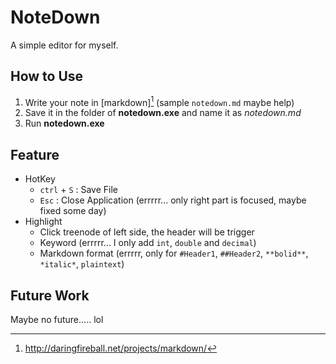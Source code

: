 NoteDown
========

A simple editor for myself.

## How to Use

1. Write your note in [markdown][^1] (sample `notedown.md` maybe help)
2. Save it in the folder of **notedown.exe** and name it as *notedown.md* 
3. Run **notedown.exe**

[^1]: http://daringfireball.net/projects/markdown/ 

## Feature

- HotKey
    - `ctrl` + `S` : Save File
    - `Esc` : Close Application (errrrr... only right part is focused, maybe fixed some day)
- Highlight
    - Click treenode of left side, the header will be trigger
    - Keyword (errrrr... I only add `int`, `double` and `decimal`)
    - Markdown format (errrrr, only for `#Header1`, `##Header2`, `**bolid**`, `*italic*`, ```plaintext```)

## Future Work

Maybe no future..... lol
